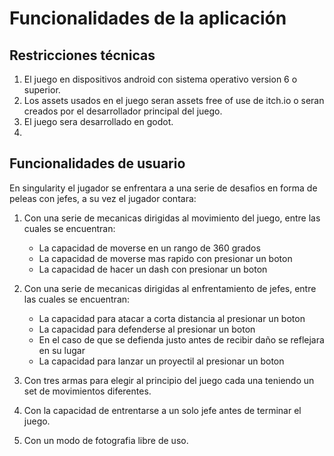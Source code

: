 # Funcionalidades de la aplicación

## Restricciones técnicas

1. El juego en dispositivos android con sistema operativo version 6 o superior.
2. Los assets usados en el juego seran assets free of use de itch.io o seran creados por el desarrollador principal del juego.
3. El juego sera desarrollado en godot.
4. 
## Funcionalidades de usuario
En singularity el jugador se enfrentara a una serie de desafios en forma de peleas con jefes, a su vez el jugador contara:

1. Con una serie de mecanicas dirigidas al movimiento del juego, entre las cuales se encuentran:
   - La capacidad de moverse en un rango de 360 grados
   - La capacidad de moverse mas rapido con presionar un boton
   - La capacidad de hacer un dash con presionar un boton
   
2. Con una serie de mecanicas dirigidas al enfrentamiento de jefes, entre las cuales se encuentran:
   - La capacidad para atacar a corta distancia al presionar un boton
   - La capacidad para defenderse al presionar un boton
   - En el caso de que se defienda justo antes de recibir daño se reflejara en su lugar
   - La capacidad para lanzar un proyectil al presionar un boton
     
3. Con tres armas para elegir al principio del juego cada una teniendo un set de movimientos diferentes.
   
5. Con la capacidad de entrentarse a un solo jefe antes de terminar el juego.
   
7. Con un modo de fotografia libre de uso.
